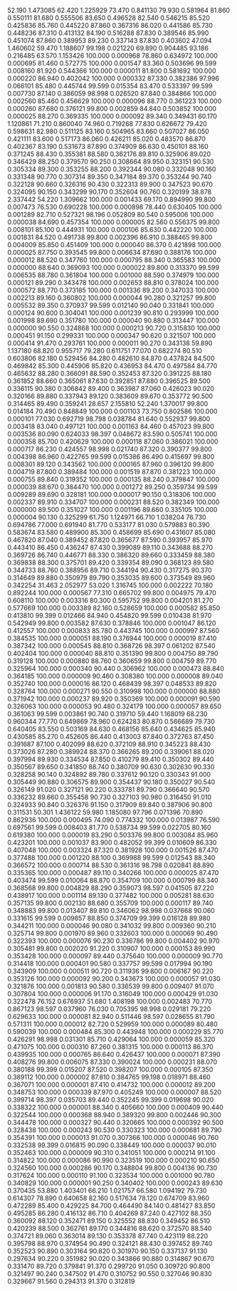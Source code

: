 52.190 1.473085
62.420 1.225929
73.470 0.841130
79.930 0.581964
81.860 0.550111
81.680 0.555506
83.650 0.496528
82.540 0.546215
85.520 0.425836
85.760 0.445220
87.860 0.367316
86.020 0.441586
85.730 0.448236
87.310 0.413132
84.190 0.516288
87.830 0.389546
85.990 0.451074
87.860 0.389953
89.230 0.337143
87.830 0.403602
47.094 1.460602
59.470 1.188607
99.198 0.021220
69.890 0.904485
93.186 0.216485
63.570 1.153426
100.000 0.000968
78.860 0.634972
100.000 0.000695
81.460 0.572775
100.000 0.001547
83.360 0.503696
99.599 0.008160
81.920 0.544366
100.000 0.000011
81.800 0.581692
100.000 0.000220
86.940 0.402042
100.000 0.000332
87.330 0.382386
97.996 0.066101
85.480 0.445744
99.599 0.015354
83.470 0.533397
99.599 0.007730
87.140 0.386059
98.998 0.026520
87.840 0.384866
100.000 0.002560
85.460 0.456629
100.000 0.000096
88.770 0.361223
100.000 0.000260
87.680 0.376121
99.800 0.002859
84.840 0.503852
100.000 0.000025
88.270 0.369335
100.000 0.000092
89.340 0.349431
60.170 1.120861
71.210 0.860040
74.960 0.719268
77.830 0.626672
79.420 0.598631
82.980 0.511125
83.160 0.504965
83.660 0.507027
86.050 0.421111
83.600 0.517173
86.060 0.426211
85.020 0.483570
86.870 0.402367
83.190 0.531673
87.890 0.374909
86.630 0.450101
88.160 0.371245
88.430 0.355381
88.580 0.362176
89.810 0.325906
89.020 0.346429
88.250 0.379570
90.250 0.308664
89.950 0.323151
90.530 0.305334
89.300 0.353255
88.200 0.392344
90.080 0.332048
90.160 0.331348
90.770 0.307314
89.350 0.347184
89.370 0.353244
90.740 0.322128
90.660 0.326316
90.430 0.322313
89.900 0.347523
90.670 0.324095
90.150 0.343299
90.170 0.352604
90.760 0.320199
38.878 2.337442
54.220 1.309662
100.000 0.001433
69.170 0.894990
99.800 0.007473
76.530 0.690228
100.000 0.000898
78.440 0.630405
100.000 0.001289
82.710 0.527321
98.196 0.052809
80.540 0.595006
100.000 0.000038
84.690 0.457354
100.000 0.000005
82.560 0.556375
99.800 0.008101
85.100 0.444931
100.000 0.000106
85.630 0.442220
100.000 0.001831
84.520 0.491738
99.800 0.002396
86.910 0.388465
99.800 0.004009
85.850 0.451409
100.000 0.000040
86.370 0.421898
100.000 0.000025
87.750 0.393545
99.800 0.006634
87.690 0.388176
100.000 0.000012
88.520 0.347760
100.000 0.000795
88.340 0.365583
100.000 0.000000
88.640 0.369093
100.000 0.000022
89.800 0.313370
99.599 0.006535
88.780 0.361804
100.000 0.001000
88.590 0.374979
100.000 0.000121
89.290 0.343478
100.000 0.002653
88.810 0.378024
100.000 0.000572
88.770 0.373185
100.000 0.001336
89.200 0.347033
100.000 0.002213
89.160 0.360802
100.000 0.000044
90.280 0.321257
99.800 0.005532
89.350 0.370937
99.599 0.012140
90.040 0.331841
100.000 0.000124
90.600 0.304041
100.000 0.001239
90.810 0.293999
100.000 0.001998
89.690 0.351780
100.000 0.000040
90.880 0.313447
100.000 0.000000
90.550 0.324868
100.000 0.000213
90.720 0.315830
100.000 0.000451
91.150 0.299331
100.000 0.000347
90.620 0.321507
100.000 0.000414
91.470 0.293761
100.000 0.000011
90.270 0.343138
59.890 1.137180
68.820 0.955717
79.280 0.611751
77.070 0.682274
80.510 0.603806
82.180 0.529456
84.280 0.482610
84.870 0.437824
84.500 0.469842
85.300 0.445906
85.820 0.436953
84.470 0.497584
84.770 0.465632
88.280 0.366091
88.590 0.352453
87.320 0.391225
88.180 0.361852
88.660 0.365061
87.630 0.392851
87.880 0.396525
89.500 0.336115
90.380 0.306842
89.400 0.363987
87.060 0.426023
90.020 0.320166
89.880 0.337943
89.120 0.383609
89.670 0.353772
90.500 0.314465
89.490 0.359241
28.657 2.155810
52.240 1.370017
99.800 0.014184
70.490 0.848849
100.000 0.001103
73.750 0.802586
100.000 0.000101
77.030 0.692719
98.798 0.038784
81.640 0.552937
99.800 0.003418
83.040 0.497121
100.000 0.001163
84.460 0.457023
99.800 0.003536
80.090 0.624033
98.397 0.048672
83.590 0.505741
100.000 0.000358
85.700 0.420629
100.000 0.000118
87.060 0.386021
100.000 0.000717
86.230 0.424557
98.998 0.021740
87.320 0.390377
99.800 0.004398
86.960 0.422765
99.599 0.015386
86.490 0.415697
99.800 0.008301
89.120 0.343562
100.000 0.000165
87.960 0.396120
99.800 0.004719
87.800 0.389484
100.000 0.001519
87.870 0.381223
100.000 0.000755
89.840 0.319352
100.000 0.000135
88.240 0.379847
100.000 0.000039
88.670 0.384470
100.000 0.001272
89.250 0.359734
99.599 0.009289
89.690 0.328181
100.000 0.000017
90.150 0.318306
100.000 0.002337
89.910 0.334707
100.000 0.000231
88.520 0.382349
100.000 0.000000
89.500 0.351027
100.000 0.001196
89.660 0.335105
100.000 0.000004
90.130 0.325299
61.750 1.124971
66.710 1.038204
76.730 0.694786
77.000 0.691940
81.770 0.533177
81.030 0.579883
80.390 0.583674
83.580 0.489900
85.300 0.458699
85.690 0.431607
85.080 0.467820
87.040 0.389452
87.820 0.365677
87.590 0.393957
85.970 0.443410
86.450 0.436247
87.430 0.399089
89.110 0.343688
88.270 0.369726
86.740 0.446771
88.330 0.386320
89.660 0.333459
88.380 0.369838
88.300 0.375701
89.420 0.339354
89.090 0.368123
89.580 0.344733
88.760 0.388956
89.710 0.344194
90.430 0.317275
90.370 0.314649
89.880 0.350979
89.790 0.353035
89.600 0.373549
89.960 0.342254
31.463 2.052977
53.020 1.316745
100.000 0.002222
70.180 0.892244
100.000 0.000567
77.310 0.665702
99.800 0.004975
79.470 0.608110
100.000 0.003316
80.300 0.595752
99.800 0.004201
81.270 0.577669
100.000 0.003389
82.160 0.528659
100.000 0.000582
85.850 0.413810
99.399 0.012466
84.940 0.454820
99.599 0.010438
81.970 0.542949
99.800 0.003582
87.630 0.378846
100.000 0.001047
86.120 0.412557
100.000 0.000833
85.780 0.443745
100.000 0.000997
87.560 0.384535
100.000 0.000051
88.190 0.376944
100.000 0.000019
87.410 0.387342
100.000 0.000545
88.810 0.368726
98.397 0.061202
87.540 0.402404
100.000 0.000040
88.810 0.351390
99.800 0.004750
89.790 0.319128
100.000 0.000880
88.760 0.360659
99.800 0.004759
89.770 0.325964
100.000 0.000340
90.440 0.306962
100.000 0.000473
88.840 0.364185
100.000 0.000009
90.460 0.308380
100.000 0.000008
89.040 0.352740
100.000 0.000016
86.120 0.468439
98.397 0.048533
89.820 0.328764
100.000 0.000271
90.550 0.310998
100.000 0.000000
88.880 0.371942
100.000 0.000237
89.920 0.350369
100.000 0.000091
90.590 0.326063
100.000 0.000053
90.480 0.324179
100.000 0.000057
89.650 0.361063
99.599 0.003861
90.740 0.319710
59.440 1.168019
68.230 0.960344
77.770 0.649869
78.960 0.624283
80.870 0.566689
79.730 0.640405
83.550 0.503169
84.630 0.468156
85.640 0.434625
85.940 0.430585
85.270 0.452605
86.440 0.413003
87.840 0.372763
87.450 0.391687
87.100 0.402099
88.620 0.372109
88.910 0.345223
88.430 0.373026
87.280 0.389924
88.370 0.366265
89.200 0.339061
88.020 0.397994
89.930 0.334534
87.850 0.410279
89.410 0.350302
89.440 0.350567
89.650 0.341850
88.740 0.380709
90.630 0.302630
90.330 0.328258
90.140 0.324892
89.780 0.337612
90.120 0.330343
91.000 0.305449
90.880 0.306575
89.900 0.354437
90.180 0.350027
90.540 0.326149
91.020 0.327121
90.220 0.333781
89.790 0.366640
90.570 0.336232
89.660 0.355458
90.730 0.327103
90.980 0.316450
91.010 0.324933
90.840 0.326376
91.150 0.317909
89.840 0.387906
90.800 0.311531
50.301 1.436122
59.980 1.185080
97.796 0.071396
70.890 0.862936
100.000 0.000495
74.090 0.774332
100.000 0.013987
76.590 0.697561
99.599 0.008403
81.770 0.538734
99.599 0.022705
80.160 0.619380
100.000 0.000019
83.290 0.503376
99.800 0.003084
85.960 0.423201
100.000 0.001037
83.900 0.482052
99.399 0.010609
86.330 0.407048
100.000 0.003324
87.320 0.381928
100.000 0.001526
87.470 0.377488
100.000 0.001220
88.100 0.369988
99.599 0.012543
88.340 0.366572
100.000 0.000714
88.530 0.361316
98.798 0.020841
88.890 0.335365
100.000 0.000487
89.110 0.340266
100.000 0.000025
87.470 0.403474
99.599 0.010064
88.870 0.354709
100.000 0.000799
88.340 0.368568
99.800 0.004829
88.290 0.359073
98.597 0.041505
87.220 0.438917
100.000 0.001114
89.130 0.377482
100.000 0.005281
88.630 0.357135
99.800 0.002130
88.680 0.355709
100.000 0.000117
89.740 0.348883
99.800 0.013407
89.810 0.346062
98.998 0.037668
90.060 0.331615
99.599 0.009657
88.850 0.374709
99.399 0.016128
89.980 0.344211
100.000 0.000046
90.080 0.341032
99.800 0.009360
90.210 0.325714
99.800 0.001970
89.960 0.332603
100.000 0.000069
90.490 0.322393
100.000 0.000076
90.230 0.336786
99.800 0.004402
90.970 0.305481
99.800 0.002020
91.220 0.310907
100.000 0.000153
89.990 0.353428
100.000 0.000097
89.440 0.375640
100.000 0.000009
90.770 0.314418
100.000 0.000401
90.580 0.337757
99.599 0.017994
90.190 0.343909
100.000 0.000511
90.720 0.311936
99.800 0.006167
90.220 0.353126
100.000 0.000092
90.200 0.343673
100.000 0.000057
91.030 0.321876
100.000 0.001813
90.580 0.336539
99.800 0.009407
91.070 0.307804
100.000 0.000006
91.170 0.316049
100.000 0.000429
91.030 0.322478
76.152 0.676937
51.680 1.408198
100.000 0.002483
70.770 0.867123
98.597 0.037960
76.030 0.705395
98.998 0.029181
79.220 0.629633
100.000 0.000081
82.940 0.511446
98.597 0.028655
81.790 0.571311
100.000 0.000012
82.720 0.529959
100.000 0.000089
80.480 0.590039
100.000 0.000484
85.300 0.443948
100.000 0.000229
85.770 0.426291
98.998 0.031301
85.710 0.429064
100.000 0.000059
85.320 0.471075
100.000 0.000310
87.260 0.381315
100.000 0.000113
86.370 0.439935
100.000 0.000765
86.640 0.426437
100.000 0.000071
87.390 0.408276
99.800 0.006075
87.330 0.390024
100.000 0.000231
88.070 0.380188
99.399 0.015207
87.520 0.398207
100.000 0.000105
87.350 0.389112
100.000 0.000002
87.810 0.384765
99.198 0.018971
88.460 0.367071
100.000 0.000001
87.410 0.414732
100.000 0.000012
89.200 0.348753
100.000 0.000339
87.970 0.405249
100.000 0.000007
88.520 0.399714
98.397 0.035703
89.440 0.352245
99.399 0.019698
90.020 0.338322
100.000 0.000001
88.340 0.405660
100.000 0.000409
90.440 0.322544
100.000 0.000368
88.940 0.389320
99.800 0.002446
90.300 0.344478
100.000 0.000327
90.440 0.320665
100.000 0.000392
90.500 0.328438
100.000 0.000243
90.530 0.330323
100.000 0.000681
89.790 0.354391
100.000 0.000013
91.070 0.307366
100.000 0.000046
90.760 0.332538
99.399 0.016815
90.090 0.338449
100.000 0.000037
90.010 0.352463
100.000 0.000009
90.310 0.341051
100.000 0.000214
91.100 0.314822
100.000 0.000086
90.990 0.323519
100.000 0.000210
90.650 0.324560
100.000 0.000286
90.170 0.348804
99.800 0.004136
90.730 0.317624
100.000 0.000110
91.100 0.323534
100.000 0.001000
90.780 0.340829
100.000 0.000001
90.250 0.340402
100.000 0.000243
89.630 0.370435
53.880 1.403401
66.210 1.021757
66.580 1.094192
79.730 0.614307
78.890 0.640658
82.160 0.517634
78.120 0.674709
83.960 0.472289
85.400 0.429225
84.700 0.464490
84.140 0.481427
83.850 0.495285
86.280 0.416132
86.710 0.404269
87.240 0.427102
88.350 0.360092
88.120 0.352471
89.150 0.325552
88.830 0.349452
86.510 0.420239
88.500 0.362761
89.170 0.344816
88.620 0.372570
88.540 0.374721
89.060 0.363014
89.130 0.353378
87.740 0.423119
88.220 0.395798
88.970 0.374954
90.490 0.324121
88.430 0.397452
89.740 0.352523
90.890 0.303164
90.820 0.301970
90.150 0.337137
91.130 0.297634
90.220 0.351982
90.020 0.343866
90.880 0.314867
90.670 0.331470
89.720 0.379841
91.370 0.299720
91.050 0.309720
90.800 0.321497
90.240 0.347502
91.470 0.310752
90.550 0.327046
90.830 0.329667
91.560 0.294313
91.370 0.312819
